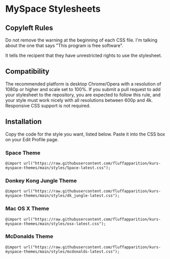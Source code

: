 # MySpace Stylesheets

## Copyleft Rules
Do not remove the warning at the beginning of each CSS file. I'm talking about the one that says "This program is free software".

It tells the recipent that they have unrestricted rights to use the stylesheet.

## Compatibility

The recommended platform is desktop Chrome/Opera with a resolution of 1080p or higher and scale set to 100%. If you submit a pull request to add your stylesheet to the repository, you are expected to follow this rule, and your style must work nicely with all resolutions between 600p and 4k. Responsive CSS support is not required. 

## Installation
Copy the code for the style you want, listed below. Paste it into the CSS box on your Edit Profile page.

### Space Theme
`@import url("https://raw.githubusercontent.com/fluffapparition/kurs-myspace-themes/main/styles/Space-latest.css");`

### Donkey Kong Jungle Theme
`@import url("https://raw.githubusercontent.com/fluffapparition/kurs-myspace-themes/main/styles/dk_jungle-latest.css");`

### Mac OS X Theme
`@import url("https://raw.githubusercontent.com/fluffapparition/kurs-myspace-themes/main/styles/osx-latest.css");`

### McDonalds Theme
`@import url("https://raw.githubusercontent.com/fluffapparition/kurs-myspace-themes/main/styles/mcdonalds-latest.css");`
